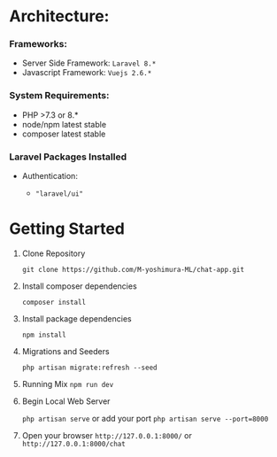 # Architecture:

### Frameworks:

-   Server Side Framework: `Laravel 8.*`
-   Javascript Framework: `Vuejs 2.6.*`

### System Requirements:

-   PHP >7.3 or 8.*
-   node/npm latest stable
-   composer latest stable

### Laravel Packages Installed

-   Authentication:

    -   `"laravel/ui"`


# Getting Started

1. Clone Repository

    `git clone https://github.com/M-yoshimura-ML/chat-app.git`

2. Install composer dependencies

    `composer install`

3. Install package dependencies

    `npm install`

4. Migrations and Seeders

    `php artisan migrate:refresh --seed`


5. Running Mix
   `npm run dev`

6. Begin Local Web Server

    `php artisan serve` or add your port `php artisan serve --port=8000`


7. Open your browser `http://127.0.0.1:8000/` or `http://127.0.0.1:8000/chat`
